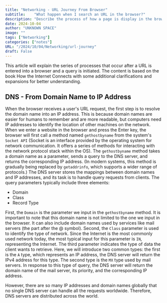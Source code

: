 ```yaml
---
title: "Networking - URL Journey From Browser"
subtitle:    "What happen when I search an URL in the browser?"
description: "Describe the process of how a page is display in the browser"
date: 2024-10-04
author: "UNKNOWN SPACE"
image: ""
tags: ["Networking"]
categories: ["notes"]
URL: "/2024/10/04/Networking/url-journey"
draft: False
---
```


This article will explain the series of processes that occur after a URL is entered into a browser and a query is initiated. The content is based on the book How the Internet Connects with some additional clarifications and expansions for better understanding.

## DNS - From Domain Name to IP Address
When the browser receives a user's URL request, the first step is to resolve the domain name into an IP address. This is because domain names are easier for humans to remember and are more readable, but computers need IP addresses to identify the location of other machines on the network. When we enter a website in the browser and press the Enter key, the browser will first call a method named `gethostbyname` from the system's `Socket API` (Socket is an interface provided by the operating system for network communication. It offers a series of methods for interacting with the network protocol stack within the OS). The `gethostbyname` method takes a domain name as a parameter, sends a query to the DNS server, and returns the corresponding IP address. (In modern systems, this method is gradually being replaced by `getaddrinfo`, which supports a wider range of protocols.) The DNS server stores the mappings between domain names and IP addresses, and its task is to handle query requests from clients. The query parameters typically include three elements:
- Domain
- Class
- Record Type

First, the `Domain` is the parameter we input in the `gethostbyname` method. It is important to note that this domain name is not limited to the one we input in the browser. It can also include domain names used by services like mail servers (the part after the @ symbol). Second, the `Class` parameter is used to identify the type of network. Since the Internet is the most commonly used network today, the most typical input for this parameter is `IN`, representing the Internet. The third parameter indicates the type of data the client wants to retrieve. Here, we will introduce two common types: the first is the `A` type, which represents an IP address, the DNS server will return the IPv4 address for this type. The second type is the `MX` type used by mail servers. In response to this type of query, the DNS server will return the domain name of the mail server, its priority, and the corresponding IP address.

However, there are so many IP addresses and domain names globally that no single DNS server can handle all the requests worldwide. Therefore, DNS servers are distributed across the world.